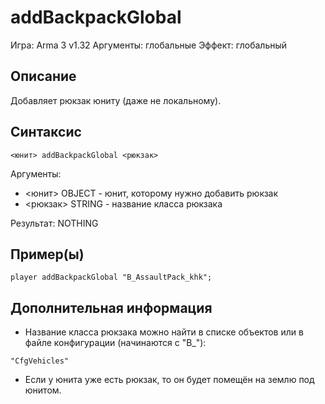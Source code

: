 # addBackpackGlobal

Игра: Arma 3 v1.32
Аргументы: глобальные
Эффект: глобальный

## Описание

Добавляет рюкзак юниту (даже не локальному).

## Синтаксис

```SQF
<юнит> addBackpackGlobal <рюкзак>
```

Аргументы:

* <юнит> OBJECT - юнит, которому нужно добавить рюкзак
* <рюкзак> STRING - название класса рюкзака

Результат:
NOTHING

## Пример(ы)

```SQF
player addBackpackGlobal "B_AssaultPack_khk";
```

## Дополнительная информация

* Название класса рюкзака можно найти в списке объектов или в файле конфигурации (начинаются с "B_"):

```SQF
"CfgVehicles"
```

* Если у юнита уже есть рюкзак, то он будет помещён на землю под юнитом.
